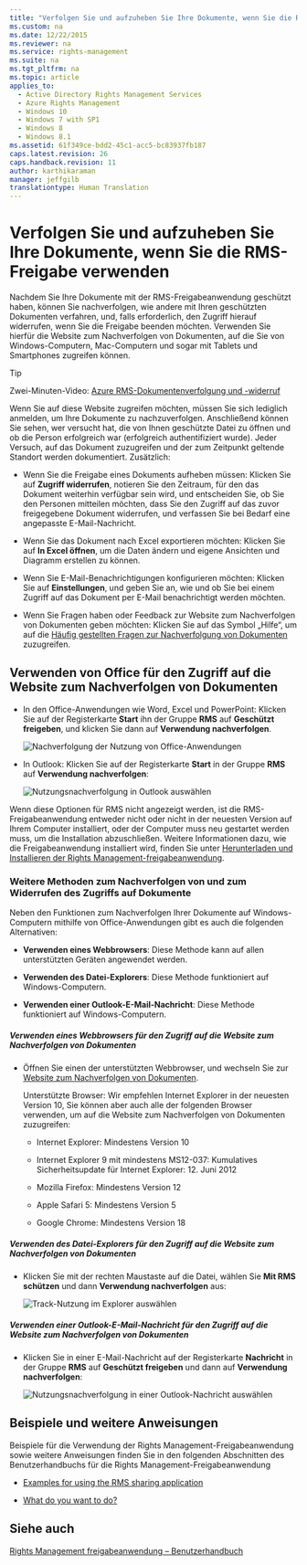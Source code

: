 ```yaml
---
title: "Verfolgen Sie und aufzuheben Sie Ihre Dokumente, wenn Sie die RMS-Freigabe verwenden"
ms.custom: na
ms.date: 12/22/2015
ms.reviewer: na
ms.service: rights-management
ms.suite: na
ms.tgt_pltfrm: na
ms.topic: article
applies_to: 
  - Active Directory Rights Management Services
  - Azure Rights Management
  - Windows 10
  - Windows 7 with SP1
  - Windows 8
  - Windows 8.1
ms.assetid: 61f349ce-bdd2-45c1-acc5-bc83937fb187
caps.latest.revision: 26
caps.handback.revision: 11
author: karthikaraman
manager: jeffgilb
translationtype: Human Translation
---
```

# Verfolgen Sie und aufzuheben Sie Ihre Dokumente, wenn Sie die RMS-Freigabe verwenden
Nachdem Sie Ihre Dokumente mit der RMS-Freigabeanwendung geschützt haben, können Sie nachverfolgen, wie andere mit Ihren geschützten Dokumenten verfahren, und, falls erforderlich, den Zugriff hierauf widerrufen, wenn Sie die Freigabe beenden möchten. Verwenden Sie hierfür die Website zum Nachverfolgen von Dokumenten, auf die Sie von Windows-Computern, Mac-Computern und sogar mit Tablets und Smartphones zugreifen können.

> [!TIP]
> Zwei-Minuten-Video: [Azure RMS-Dokumentenverfolgung und -widerruf](http://channel9.msdn.com/Series/Information-Protection/Azure-RMS-Document-Tracking-and-Revocation)

Wenn Sie auf diese Website zugreifen möchten, müssen Sie sich lediglich anmelden, um Ihre Dokumente zu nachzuverfolgen. Anschließend können Sie sehen, wer versucht hat, die von Ihnen geschützte Datei zu öffnen und ob die Person erfolgreich war (erfolgreich authentifiziert wurde). Jeder Versuch, auf das Dokument zuzugreifen und der zum Zeitpunkt geltende Standort werden dokumentiert. Zusätzlich:

-   Wenn Sie die Freigabe eines Dokuments aufheben müssen: Klicken Sie auf **Zugriff widerrufen**, notieren Sie den Zeitraum, für den das Dokument weiterhin verfügbar sein wird, und entscheiden Sie, ob Sie den Personen mitteilen möchten, dass Sie den Zugriff auf das zuvor freigegebene Dokument widerrufen, und verfassen Sie bei Bedarf eine angepasste E-Mail-Nachricht.

-   Wenn Sie das Dokument nach Excel exportieren möchten: Klicken Sie auf **In Excel öffnen**, um die Daten ändern und eigene Ansichten und Diagramm erstellen zu können.

-   Wenn Sie E-Mail-Benachrichtigungen konfigurieren möchten: Klicken Sie auf **Einstellungen**, und geben Sie an, wie und ob Sie bei einem Zugriff auf das Dokument per E-Mail benachrichtigt werden möchten.

-   Wenn Sie Fragen haben oder Feedback zur Website zum Nachverfolgen von Dokumenten geben möchten: Klicken Sie auf das Symbol „Hilfe“, um auf die [Häufig gestellten Fragen zur Nachverfolgung von Dokumenten](http://go.microsoft.com/fwlink/?LinkId=523977) zuzugreifen.

## Verwenden von Office für den Zugriff auf die Website zum Nachverfolgen von Dokumenten

-   In den Office-Anwendungen wie Word, Excel und PowerPoint: Klicken Sie auf der Registerkarte **Start** ihn der Gruppe **RMS** auf **Geschützt freigeben**, und klicken Sie dann auf **Verwendung nachverfolgen**.

    ![Nachverfolgung der Nutzung von Office-Anwendungen](../../ems/RMS_Client/media/ADRMS_MSRMSApp_OfficeToolbarTrackUsage.png "ADRMS_MSRMSApp_OfficeToolbarTrackUsage")

-   In Outlook: Klicken Sie auf der Registerkarte **Start** in der Gruppe **RMS** auf **Verwendung nachverfolgen**:

    ![Nutzungsnachverfolgung in Outlook auswählen](../../ems/RMS_Client/media/ADRMS_MSRMSApp_OutlookTrackUsage.png "ADRMS_MSRMSApp_OutlookTrackUsage")

Wenn diese Optionen für RMS nicht angezeigt werden, ist die RMS-Freigabeanwendung entweder nicht oder nicht in der neuesten Version auf Ihrem Computer installiert, oder der Computer muss neu gestartet werden muss, um die Installation abzuschließen. Weitere Informationen dazu, wie die Freigabeanwendung installiert wird, finden Sie unter [Herunterladen und Installieren der Rights Management-freigabeanwendung](../../ems/RMS_Client/Download-and-install-the-Rights-Management-sharing-application.md).

### Weitere Methoden zum Nachverfolgen von und zum Widerrufen des Zugriffs auf Dokumente
Neben den Funktionen zum Nachverfolgen Ihrer Dokumente auf Windows-Computern mithilfe von Office-Anwendungen gibt es auch die folgenden Alternativen:

-   **Verwenden eines Webbrowsers**: Diese Methode kann auf allen unterstützten Geräten angewendet werden.

-   **Verwenden des Datei-Explorers**: Diese Methode funktioniert auf Windows-Computern.

-   **Verwenden einer Outlook-E-Mail-Nachricht**: Diese Methode funktioniert auf Windows-Computern.

##### Verwenden eines Webbrowsers für den Zugriff auf die Website zum Nachverfolgen von Dokumenten

-   Öffnen Sie einen der unterstützten Webbrowser, und wechseln Sie zur [Website zum Nachverfolgen von Dokumenten](http://go.microsoft.com/fwlink/?LinkId=529562).

    Unterstützte Browser: Wir empfehlen Internet Explorer in der neuesten Version 10, Sie können aber auch alle der folgenden Browser verwenden, um auf die Website zum Nachverfolgen von Dokumenten zuzugreifen:

    -   Internet Explorer: Mindestens Version 10

    -   Internet Explorer 9 mit mindestens MS12-037: Kumulatives Sicherheitsupdate für Internet Explorer: 12. Juni 2012

    -   Mozilla Firefox: Mindestens Version 12

    -   Apple Safari 5: Mindestens Version 5

    -   Google Chrome: Mindestens Version 18

##### Verwenden des Datei-Explorers für den Zugriff auf die Website zum Nachverfolgen von Dokumenten

-   Klicken Sie mit der rechten Maustaste auf die Datei, wählen Sie **Mit RMS schützen** und dann **Verwendung nachverfolgen** aus:

    ![Track-Nutzung im Explorer auswählen](../../ems/RMS_Client/media/ADRMS_MSRMSApp_ExplorerTrackUsage.png "ADRMS_MSRMSApp_ExplorerTrackUsage")

##### Verwenden einer Outlook-E-Mail-Nachricht für den Zugriff auf die Website zum Nachverfolgen von Dokumenten

-   Klicken Sie in einer E-Mail-Nachricht auf der Registerkarte **Nachricht** in der Gruppe **RMS** auf **Geschützt freigeben** und dann auf **Verwendung nachverfolgen**:

    ![Nutzungsnachverfolgung in einer Outlook-Nachricht auswählen](../../ems/RMS_Client/media/ADRMS_MSRMSApp_OutlookMessageTrackUsage.png "ADRMS_MSRMSApp_OutlookMessageTrackUsage")

## Beispiele und weitere Anweisungen
Beispiele für die Verwendung der Rights Management-Freigabeanwendung sowie weitere Anweisungen finden Sie in den folgenden Abschnitten des Benutzerhandbuchs für die Rights Management-Freigabeanwendung

-   [Examples for using the RMS sharing application](../../ems/RMS_Client/Rights-Management-sharing-application-user-guide.md#BKMK_SharingExamples)

-   [What do you want to do?](../../ems/RMS_Client/Rights-Management-sharing-application-user-guide.md#BKMK_SharingInstructions)

## Siehe auch
[Rights Management freigabeanwendung – Benutzerhandbuch](../../ems/RMS_Client/Rights-Management-sharing-application-user-guide.md)


